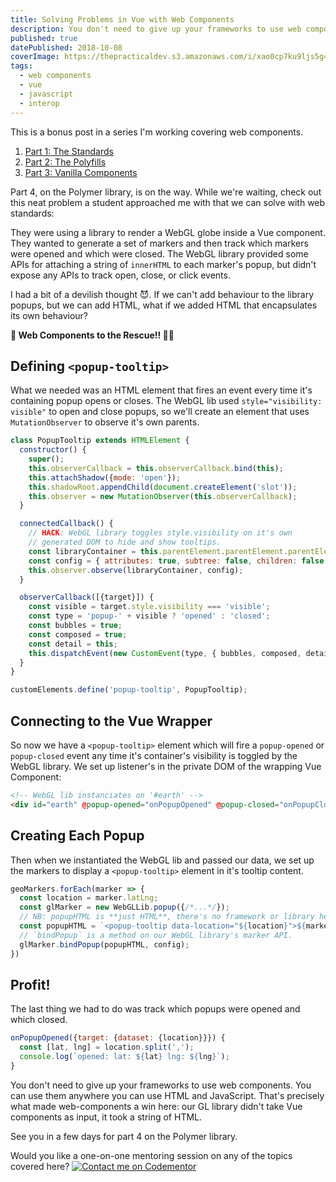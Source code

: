 ```yaml
---
title: Solving Problems in Vue with Web Components
description: You don't need to give up your frameworks to use web components. You can use them anywhere you can use HTML and JavaScript.
published: true
datePublished: 2018-10-08
coverImage: https://thepracticaldev.s3.amazonaws.com/i/xao0cp7ku9ljs5g4sp8p.png
tags:
  - web components
  - vue
  - javascript
  - interop
---
```


This is a bonus post in a series I'm working covering web components.

1. [Part 1: The Standards](../lets-build-web-components/part-1-the-standards/)
1. [Part 2: The Polyfills](../lets-build-web-components/part-2-the-polyfills/)
1. [Part 3: Vanilla Components](../lets-build-web-components/part-3-vanilla-components/)

Part 4, on the Polymer library, is on the way. While we're waiting, check out
this neat problem a student approached me with that we can solve with web
standards:

They were using a library to render a WebGL globe inside a Vue component. They
wanted to generate a set of markers and then track which markers were opened
and which were closed. The WebGL library provided some APIs for attaching a
string of `innerHTML` to each marker's popup, but didn't expose any APIs to
track open, close, or click events.

I had a bit of a devilish thought 😈. If we can't add behaviour to the library
popups, but we can add HTML, what if we added HTML that encapsulates its own
behaviour?

**🎩 Web Components to the Rescue!! 👨‍💻**

## Defining `<popup-tooltip>`

What we needed was an HTML element that fires an event every time it's
containing popup opens or closes. The WebGL lib used `style="visibility:
visible"` to open and close popups, so we'll create an element that uses
`MutationObserver` to observe it's own parents.

```js
class PopupTooltip extends HTMLElement {
  constructor() {
    super();
    this.observerCallback = this.observerCallback.bind(this);
    this.attachShadow({mode: 'open'});
    this.shadowRoot.appendChild(document.createElement('slot'));
    this.observer = new MutationObserver(this.observerCallback);
  }

  connectedCallback() {
    // HACK: WebGL library toggles style.visibility on it's own
    // generated DOM to hide and show tooltips.
    const libraryContainer = this.parentElement.parentElement.parentElement;
    const config = { attributes: true, subtree: false, children: false };
    this.observer.observe(libraryContainer, config);
  }

  observerCallback([{target}]) {
    const visible = target.style.visibility === 'visible';
    const type = 'popup-' + visible ? 'opened' : 'closed';
    const bubbles = true;
    const composed = true;
    const detail = this;
    this.dispatchEvent(new CustomEvent(type, { bubbles, composed, detail }));
  }
}

customElements.define('popup-tooltip', PopupTooltip);
```

## Connecting to the Vue Wrapper

So now we have a `<popup-tooltip>` element which will fire a `popup-opened` or
`popup-closed` event any time it's container's visibility is toggled by the
WebGL library. We set up listener's in the private DOM of the wrapping Vue
Component:

```html
<!-- WebGL lib instanciates on '#earth' -->
<div id="earth" @popup-opened="onPopupOpened" @popup-closed="onPopupClosed"></div>
```

## Creating Each Popup

Then when we instantiated the WebGL lib and passed our data, we set up the
markers to display a `<popup-tooltip>` element in it's tooltip content.

```js
geoMarkers.forEach(marker => {
  const location = marker.latLng;
  const glMarker = new WebGLLib.popup({/*...*/});
  // NB: popupHTML is **just HTML**, there's no framework or library here.
  const popupHTML = `<popup-tooltip data-location="${location}">${marker.title}</popup-tooltip>`;
  // `bindPopup` is a method on our WebGL library's marker API.
  glMarker.bindPopup(popupHTML, config);
})
```

## Profit!

The last thing we had to do was track which popups were opened and which
closed.

```js
onPopupOpened({target: {dataset: {location}}}) {
  const [lat, lng] = location.split(',');
  console.log(`opened: lat: ${lat} lng: ${lng}`);
}
```

You don't need to give up your frameworks to use web components. You can use
them anywhere you can use HTML and JavaScript. That's precisely what made
web-components a win here: our GL library didn't take Vue components as input,
it took a string of HTML.

See you in a few days for part 4 on the Polymer library.

Would you like a one-on-one mentoring session on any of the topics covered
here? [![Contact me on
Codementor](https://cdn.codementor.io/badges/contact_me_github.svg)](https://www.codementor.io/bennyp?utm_source=github&utm_medium=button&utm_term=bennyp&utm_campaign=github)

